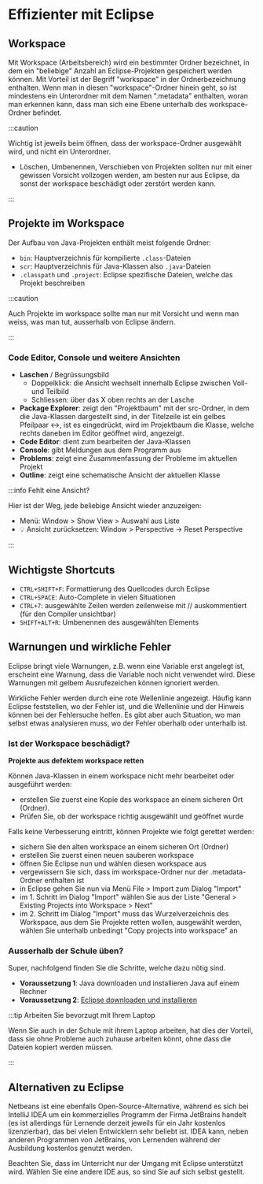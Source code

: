 # Effizienter mit Eclipse

## Workspace

Mit Workspace (Arbeitsbereich) wird ein bestimmter Ordner bezeichnet, in dem ein
"beliebige" Anzahl an Eclipse-Projekten gespeichert werden können. Mit Vorteil
ist der Begriff "workspace" in der Ordnerbezeichnung enthalten. Wenn man in
diesen "workspace"-Ordner hinein geht, so ist mindestens ein Unterordner mit dem
Namen ".metadata" enthalten, woran man erkennen kann, dass man sich eine Ebene
unterhalb des workspace-Ordner befindet.

:::caution

Wichtig ist jeweils beim öffnen, dass der workspace-Ordner ausgewählt wird, und
nicht ein Unterordner.

- Löschen, Umbenennen, Verschieben von Projekten sollten nur mit einer gewissen
  Vorsicht vollzogen werden, am besten nur aus Eclipse, da sonst der workspace
  beschädigt oder zerstört werden kann.

:::

## Projekte im Workspace

Der Aufbau von Java-Projekten enthält meist folgende Ordner:

- `bin`: Hauptverzeichnis für kompilierte `.class`-Dateien
- `scr`: Hauptverzeichnis für Java-Klassen also `.java`-Dateien
- `.classpath` und `.project`: Eclipse spezifische Dateien, welche das Projekt
  beschreiben

:::caution

Auch Projekte im workspace sollte man nur mit Vorsicht und wenn man weiss, was
man tut, ausserhalb von Eclipse ändern.

:::

### Code Editor, Console und weitere Ansichten

- **Laschen** / Begrüssungsbild
  - Doppelklick: die Ansicht wechselt innerhalb Eclipse zwischen Voll- und
    Teilbild
  - Schliessen: über das X oben rechts an der Lasche
- **Package Explorer**: zeigt den "Projektbaum" mit der src-Ordner, in dem die
  Java-Klassen dargestellt sind, in der Titelzeile ist ein gelbes Pfeilpaar <->,
  ist es eingedrückt, wird im Projektbaum die Klasse, welche rechts daneben im
  Editor geöffnet wird, angezeigt.
- **Code Editor**: dient zum bearbeiten der Java-Klassen
- **Console**: gibt Meldungen aus dem Programm aus
- **Problems**: zeigt eine Zusammenfassung der Probleme im aktuellen Projekt
- **Outline**: zeigt eine schematische Ansicht der aktuellen Klasse

:::info Fehlt eine Ansicht?

Hier ist der Weg, jede beliebige Ansicht wieder anzuzeigen:

- Menü: Window > Show View > Auswahl aus Liste
- :bulb: Ansicht zurücksetzen: Window > Perspective -> Reset Perspective

:::

## Wichtigste Shortcuts

- `CTRL+SHIFT+F`: Formattierung des Quellcodes durch Eclipse
- `CTRL+SPACE`: Auto-Complete in vielen Situationen
- `CTRL+7`: ausgewählte Zeilen werden zeilenweise mit // auskommentiert (für den
  Compiler unsichtbar)
- `SHIFT+ALT+R`: Umbenennen des ausgewählten Elements

## Warnungen und wirkliche Fehler

Eclipse bringt viele Warnungen, z.B. wenn eine Variable erst angelegt ist,
erscheint eine Warnung, dass die Variable noch nicht verwendet wird. Diese
Warnungen mit gelbem Ausrufezeichen können ignoriert werden.

Wirkliche Fehler werden durch eine rote Wellenlinie angezeigt. Häufig kann
Eclipse feststellen, wo der Fehler ist, und die Wellenlinie und der Hinweis
können bei der Fehlersuche helfen. Es gibt aber auch Situation, wo man selbst
etwas analysieren muss, wo der Fehler oberhalb oder unterhalb ist.

### Ist der Workspace beschädigt?

**Projekte aus defektem workspace retten**

Können Java-Klassen in einem workspace nicht mehr bearbeitet oder ausgeführt
werden:

- erstellen Sie zuerst eine Kopie des workspace an einem sicheren Ort (Ordner).
- Prüfen Sie, ob der workspace richtig ausgewählt und geöffnet wurde

Falls keine Verbesserung eintritt, können Projekte wie folgt gerettet werden:

- sichern Sie den alten workspace an einem sicheren Ort (Ordner)
- erstellen Sie zuerst einen neuen sauberen workspace
- öffnen Sie Eclipse nun und wählen diesen workspace aus
- vergewissern Sie sich, dass im workspace-Ordner nur der .metadata-Ordner
  enthalten ist
- in Eclipse gehen Sie nun via Menü File > Import zum Dialog "Import"
- im 1. Schritt im Dialog "Import" wählen Sie aus der Liste "General > Existing
  Projects into Workspace > Next"
- im 2. Schritt im Dialog "Import" muss das Wurzelverzeichnis des Workspace, aus
  dem Sie Projekte retten wollen, ausgewählt werden, wählen Sie unterhalb
  unbedingt "Copy projects into workspace" an

### Ausserhalb der Schule üben?

Super, nachfolgend finden Sie die Schritte, welche dazu nötig sind.

- **Voraussetzung 1**: Java downloaden und installieren Java auf einem Rechner
- **Voraussetzung 2**:
  [Eclipse downloaden und installieren](https://eclipseide.org/)

:::tip Arbeiten Sie bevorzugt mit Ihrem Laptop

Wenn Sie auch in der Schule mit ihrem Laptop arbeiten, hat dies der Vorteil,
dass sie ohne Probleme auch zuhause arbeiten könnt, ohne dass die Dateien
kopiert werden müssen.

:::

## Alternativen zu Eclipse

Netbeans ist eine ebenfalls Open-Source-Alternative, während es sich bei
IntelliJ IDEA um ein kommerzielles Programm der Firma JetBrains handelt (es ist
allerdings für Lernende derzeit jeweils für ein Jahr kostenlos lizenzierbar),
das bei vielen Entwicklern sehr beliebt ist. IDEA kann, neben anderen Programmen
von JetBrains, von Lernenden während der Ausbildung kostenlos genutzt werden.

Beachten Sie, dass im Unterricht nur der Umgang mit Eclipse unterstützt wird.
Wählen Sie eine andere IDE aus, so sind Sie auf sich selbst gestellt.
